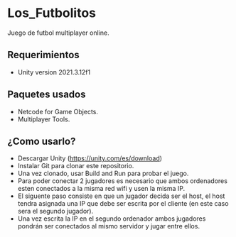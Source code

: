 # Los_Futbolitos
Juego de futbol multiplayer online. 
## Requerimientos
- Unity version 2021.3.12f1
## Paquetes usados
- Netcode for Game Objects.
- Multiplayer Tools.
## ¿Como usarlo?
- Descargar Unity (https://unity.com/es/download)
- Instalar Git para clonar este repositorio.
- Una vez clonado,  usar Build and Run para probar el juego.
- Para poder conectar 2 jugadores es necesario que ambos ordenadores esten conectados a la misma red wifi y usen la misma IP.
- El siguente paso consiste en que un jugador decida ser el host, el host tendra asignada una IP que debe ser escrita por el cliente (en este caso sera el segundo jugador).
- Una vez escrita la IP en el segundo ordenador ambos jugadores pondrán ser conectados al mismo servidor y jugar entre ellos.

